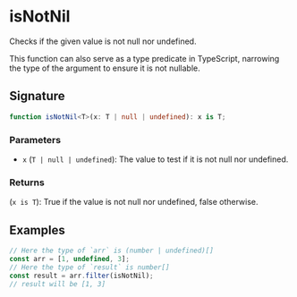 # isNotNil

Checks if the given value is not null nor undefined.

This function can also serve as a type predicate in TypeScript, narrowing the type of the argument to ensure it is not nullable.

## Signature

```typescript
function isNotNil<T>(x: T | null | undefined): x is T;
```

### Parameters

- `x` (`T | null | undefined`): The value to test if it is not null nor undefined.

### Returns

(`x is T`): True if the value is not null nor undefined, false otherwise.

## Examples

```typescript
// Here the type of `arr` is (number | undefined)[]
const arr = [1, undefined, 3];
// Here the type of `result` is number[]
const result = arr.filter(isNotNil);
// result will be [1, 3]
```

